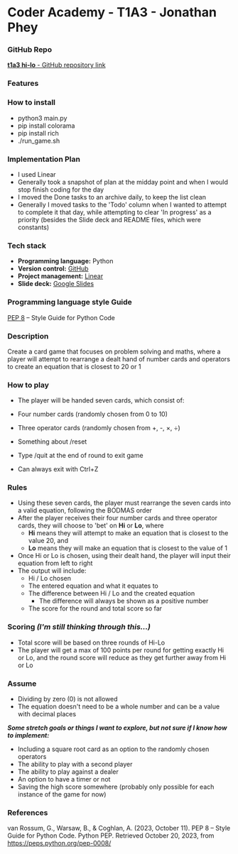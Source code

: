 # Coder Academy - T1A3 - Jonathan Phey

### GitHub Repo
[**t1a3 hi-lo** - GitHub repository link](https://github.com/jjjjjjpppppp/t1a3-hi-lo)

### Features

### How to install

- python3 main.py
- pip install colorama
- pip install rich
- ./run_game.sh

### Implementation Plan

- I used Linear
- Generally took a snapshot of plan at the midday point and when I would stop finish coding for the day 
- I moved the Done tasks to an archive daily, to keep the list clean
- Generally I moved tasks to the 'Todo' column when I wanted to attempt to complete it that day, while attempting to clear 'In progress' as a priority (besides the Slide deck and README files, which were constants)

### Tech stack

- **Programming language:** Python
- **Version control:** [GitHub](https://github.com/jjjjjjpppppp/)
- **Project management:** [Linear](https://linear.app/)
- **Slide deck:** [Google Slides](https://workspace.google.com/intl/en/products/slides/)

### Programming language style Guide
[PEP 8](https://peps.python.org/pep-0008/) – Style Guide for Python Code 

### Description
Create a card game that focuses on problem solving and maths, where a player will attempt to rearrange a dealt hand of number cards and operators to create an equation that is closest to 20 or 1

### How to play
- The player will be handed seven cards, which consist of:
 - Four number cards (randomly chosen from 0 to 10)
 - Three operator cards (randomly chosen from +, -, ×, ÷) 
 
 - Something about /reset
 - Type /quit at the end of round to exit game
 - Can always exit with Ctrl+Z

### Rules
- Using these seven cards, the player must rearrange the seven cards into a valid equation, following the BODMAS order 
- After the player receives their four number cards and three operator cards, they will choose to 'bet' on **Hi** or **Lo**, where 
  - **Hi** means they will attempt to make an equation that is closest to the value 20, and 
  - **Lo** means they will make an equation that is closest to the value of 1
- Once Hi or Lo is chosen, using their dealt hand, the player will input their equation from left to right 
- The output will include:
  - Hi / Lo chosen 
  - The entered equation and what it equates to
  - The difference between Hi / Lo and the created equation
     - The difference will always be shown as a positive number
  - The score for the round and total score so far

### Scoring *(I'm still thinking through this...)*
- Total score will be based on three rounds of Hi-Lo
- The player will get a max of 100 points per round for getting exactly Hi or Lo, and the round score will reduce as they get further away from Hi or Lo

### Assume
- Dividing by zero (0) is not allowed
- The equation doesn't need to be a whole number and can be a value with decimal places

***Some stretch goals or things I want to explore, but not sure if I know how to implement:***
- Including a square root card as an option to the randomly chosen operators
- The ability to play with a second player
- The ability to play against a dealer
- An option to have a timer or not
- Saving the high score somewhere (probably only possible for each instance of the game for now)

### References

van Rossum, G., Warsaw, B., & Coghlan, A. (2023, October 11). PEP 8 – Style Guide for Python Code. Python PEP. Retrieved October 20, 2023, from https://peps.python.org/pep-0008/